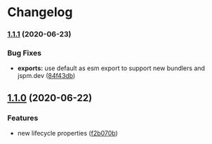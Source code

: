 # Changelog

### [1.1.1](https://www.github.com/kenoxa/svelte-fragment-component/compare/v1.1.0...v1.1.1) (2020-06-23)


### Bug Fixes

* **exports:** use default as esm export to support new bundlers and jspm.dev ([84f43db](https://www.github.com/kenoxa/svelte-fragment-component/commit/84f43dbe3c2600309fd0cefb7c3c1a760fdaebed))

## [1.1.0](https://www.github.com/kenoxa/svelte-fragment-component/compare/v1.0.0...v1.1.0) (2020-06-22)

### Features

- new lifecycle properties ([f2b070b](https://www.github.com/kenoxa/svelte-fragment-component/commit/f2b070bc358f9151ad09ae388d3608e633f7e045))
